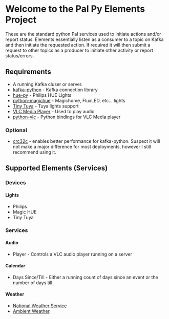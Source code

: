 # Welcome to the Pal Py Elements Project

These are the standard python Pal services used to initiate actions and/or report status. Elements essentially listen as a consumer to a topic on Kafka and then initiate the requested action.  If required it will then submit a request to other topics as a producer to initiate other activity or report status/errors.

## Requirements

- A running Kafka cluser or server.
- [kafka-python](https://github.com/dpkp/kafka-python) - Kafka connection library
- [hue-py](https://github.com/mattboran/hue_py) - Philips HUE Lights
- [python-magichue](https://github.com/namacha/python-magichue) - Magichome, FluxLED, etc... lights
- [Tiny Tuya](https://github.com/jasonacox/tinytuya) - Tuya lights support
- [VLC Media Player](https://www.videolan.org/vlc/) - Used to play audio
- [python-vlc](https://wiki.videolan.org/Python_bindings/) - Python bindings for VLC Media player

### Optional

- [crc32c](https://github.com/ICRAR/crc32c) - enables better performance for kafka-python.  Suspect it will not make a major difference for most deployments, however I still recommend using it.

## Supported Elements (Services)

### Devices

#### Lights

- Philips
- Magic HUE
- Tiny Tuya

### Services

#### Audio

- Player - Controls a VLC audio player running on a server

#### Calendar

- Days Since/Till - Either a running count of days since an event or the number of days till

#### Weather

- [National Weather Service](https://www.weather.gov/documentation/services-web-api)
- [Ambient Weather](https://help.ambientweather.net/help/api/)
